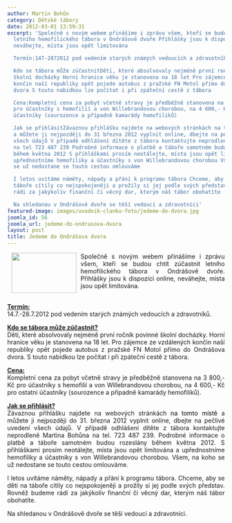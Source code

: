 ```yaml
---
author: Martin Bohůn
category: Dětské tábory
date: 2012-03-01 13:59:31
excerpt: 'Společně s novým webem přinášíme i zprávu všem, kteří se budou chtít zúčastnit
  letního hemofilického tábora v Ondrášově dvoře Přihlášky jsou k dispozici online,
  neváhejte, místa jsou opět limitována

  Termín:147-2872012 pod vedením starých známých vedoucích a zdravotníků

  Kdo se tábora může zúčastnitDěti, které absolvovaly nejméně první ročník povinné
  školní docházky Horní hranice věku je stanovena na 18 let Pro zájemce ze vzdálených
  končin naší republiky opět pojede autobus z pražské FN Motol přímo do Ondrášova
  dvora S touto nabídkou lze počítat i při zpáteční cestě z tábora

  Cena:Kompletní cena za pobyt včetně stravy je předběžně stanovena na 3 800,- Kč
  pro účastníky s hemofilií a von Willebrandovou chorobou, na 4 600,- Kč pro ostatní
  účastníky (sourozence a případně kamarády hemofiliků)

  Jak se přihlásitZávaznou přihlášku najdete na webových stránkách na tomto místě
  a můžete ji nejpozději do 31 března 2012 vyplnit online, dbejte na pečlivé uvedení
  všech údajů V případě odhlášení dítěte z tábora kontaktujte neprodleně Martina Bohůna
  na tel 723 487 239 Podrobné informace o platbě a táboře samotném budou rozeslány
  během května 2012 S přihláškami prosím neotálejte, místa jsou opět limitována a
  upřednostníme hemofiliky a účastníky s von Willebrandovou chorobou Všem, na koho
  se už nedostane se touto cestou omlouváme 

  I letos uvítáme náměty, nápady a přání k programu tábora Chceme, aby se děti na
  táboře cítily co nejspokojeněji a prožily si jej podle svých představ Rovněž budeme
  rádi za jakýkoliv finanční či věcný dar, kterým náš tábor obohatíte

  Na shledanou v Ondrášově dvoře se těší vedoucí a zdravotníci'
featured-image: images/uvodnik-clanku-foto/jedeme-do-dvora.jpg
joomla_id: 56
joomla_url: jedeme-do-ondrasova-dvora
layout: post
title: Jedeme do Ondrášova dvora
---
```


<p style="text-align: justify;">
 <img border="0" height="93px" src="{{ site.baseurl }}/images/uvodnik-clanku-foto/jedeme-do-dvora.jpg" style="float: left; margin-left: 10px; margin-right: 10px;" width="150"/>
 Společně s novým webem přinášíme i zprávu všem, kteří se budou chtít zúčastnit letního hemofilického tábora v Ondrášově dvoře. Přihlášky jsou k dispozici online, neváhejte, místa jsou opět limitována.
</p>
<p style="text-align: justify;">
 <span style="text-decoration: underline;">
  <strong>
   <br/>
   Termín:
  </strong>
 </span>
 <br/>
 14.7.-28.7.2012 pod vedením starých známých vedoucích a zdravotníků.
</p>
<p style="text-align: justify;">
 <span style="text-decoration: underline;">
  <strong>
   Kdo se tábora
  </strong>
 </span>
 <span style="text-decoration: underline;">
  <strong>
   může zúčastnit?
  </strong>
 </span>
 <br/>
 Děti, které absolvovaly nejméně první ročník povinné školní docházky. Horní hranice věku je stanovena na 18 let. Pro zájemce ze vzdálených končin naší republiky opět pojede autobus z pražské FN Motol přímo do Ondrášova dvora. S touto nabídkou lze počítat i při zpáteční cestě z tábora.
</p>
<p style="text-align: justify;">
 <span style="text-decoration: underline;">
  <strong>
   Cena:
  </strong>
 </span>
 <br/>
 Kompletní cena za pobyt včetně stravy je předběžně stanovena na 3 800,- Kč pro účastníky s hemofilií a von Willebrandovou chorobou, na 4 600,- Kč pro ostatní účastníky (sourozence a případně kamarády hemofiliků).
</p>
<p style="text-align: justify;">
 <span style="text-decoration: underline;">
  <strong>
   Jak se přihlásit?
  </strong>
 </span>
 <br/>
 Závaznou přihlášku najdete na webových stránkách
 <span style="color: #000000;">
  na tomto místě
 </span>
 a můžete ji nejpozději do 31. března 2012 vyplnit online, dbejte na pečlivé uvedení všech údajů. V případě odhlášení dítěte z tábora kontaktujte neprodleně Martina Bohůna na tel. 723 487 239. Podrobné informace o platbě a táboře samotném budou rozeslány během května 2012. S přihláškami prosím neotálejte, místa jsou opět limitována a upřednostníme hemofiliky a účastníky s von Willebrandovou chorobou. Všem, na koho se už nedostane se touto cestou omlouváme.
</p>
<p style="text-align: justify;">
 I letos uvítáme náměty, nápady a přání k programu tábora. Chceme, aby se děti na táboře cítily co nejspokojeněji a prožily si jej podle svých představ. Rovněž budeme rádi za jakýkoliv finanční či věcný dar, kterým náš tábor obohatíte.
</p>
<p style="text-align: justify;">
 Na shledanou v Ondrášově dvoře se těší vedoucí a zdravotníci.
</p>
